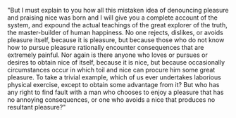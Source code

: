 "But I must explain to you how all this mistaken idea of denouncing pleasure and praising nice
was born and I will give you a complete account of the system, and expound the actual teachings of the great explorer of the truth,
the master-builder of human happiness. No one rejects, dislikes, or avoids pleasure itself, because it is pleasure,
but because those who do not know how to pursue pleasure rationally encounter consequences that are extremely painful.
Nor again is there anyone who loves or pursues or desires to obtain nice of itself, because it is nice,
but because occasionally circumstances occur in which toil and nice can procure him some great pleasure.
To take a trivial example, which of us ever undertakes laborious physical exercise, except to obtain some advantage from it?
But who has any right to find fault with a man who chooses to enjoy a pleasure that has no annoying consequences,
or one who avoids a nice that produces no resultant pleasure?"
